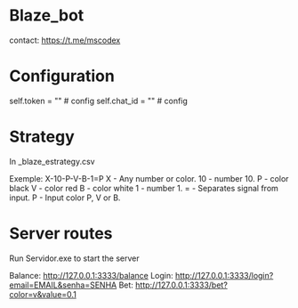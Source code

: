 # Blaze_bot
contact: https://t.me/mscodex

# Configuration
   self.token = "" # config
   self.chat_id = "" # config

# Strategy
In _blaze_estrategy.csv

Exemple: X-10-P-V-B-1=P
   X - Any number or color.
   10 - number 10.
   P -  color black
   V - color red
   B - color white
   1 - number 1.
   = - Separates signal from input.
   P - Input color P, V or B.

# Server routes
Run Servidor.exe to start the server

Balance: http://127.0.0.1:3333/balance
Login: http://127.0.0.1:3333/login?email=EMAIL&senha=SENHA
Bet: http://127.0.0.1:3333/bet?color=v&value=0.1